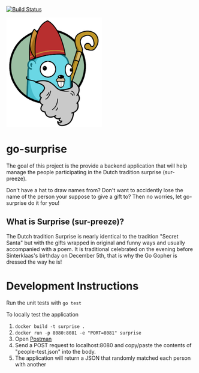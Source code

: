 [![Build Status](https://travis-ci.com/BattleBas/go-surprise.svg?branch=master)](https://travis-ci.com/BattleBas/go-surprise)

<img src="https://raw.githubusercontent.com/battlebas/go-surprise/master/surprise_logo.png" width="256">

# go-surprise
The goal of this project is the provide a backend application that will help
manage the people participating in the Dutch tradition surprise (sur-preeze).

Don't have a hat to draw names from? Don't want to accidently lose the name of the person your suppose to give a gift to? Then no worries, let go-surprise do it for you!

## What is Surprise (sur-preeze)?
The Dutch tradition Surprise is nearly identical to the tradition "Secret Santa" but with the gifts wrapped in original and funny ways and usually accompanied with a poem. It is traditional celebrated on the evening before Sinterklaas's birthday on December 5th, that is why the Go Gopher is dressed the way he is!

# Development Instructions

Run the unit tests with `go test`

To locally test the application
1. `docker build -t surprise .`
2. `docker run -p 8080:8081 -e "PORT=8081" surprise`
3. Open [Postman](https://www.getpostman.com/)
4. Send a POST request to localhost:8080 and copy/paste the contents of "people-test.json" into the body.
5. The application will return a JSON that randomly matched each person with another